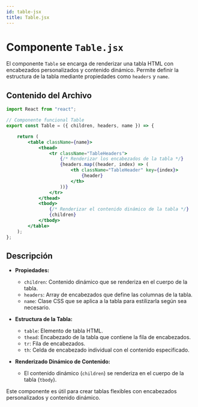 ```yaml
---
id: table-jsx
title: Table.jsx
---
```


# Componente `Table.jsx`

El componente `Table` se encarga de renderizar una tabla HTML con encabezados personalizados y contenido dinámico. Permite definir la estructura de la tabla mediante propiedades como `headers` y `name`.

## Contenido del Archivo

```jsx
import React from "react";

// Componente funcional Table
export const Table = ({ children, headers, name }) => {

    return (
        <table className={name}>
            <thead>
                <tr className="TableHeaders">
                    {/* Renderizar los encabezados de la tabla */}
                    {headers.map((header, index) => (
                        <th className="TableHeader" key={index}>
                            {header}
                        </th>
                    ))}
                </tr>
            </thead>
            <tbody>
                {/* Renderizar el contenido dinámico de la tabla */}
                {children}
            </tbody>
        </table>
    );
};
```

## Descripción

- **Propiedades:**
  - `children`: Contenido dinámico que se renderiza en el cuerpo de la tabla.
  - `headers`: Array de encabezados que define las columnas de la tabla.
  - `name`: Clase CSS que se aplica a la tabla para estilizarla según sea necesario.

- **Estructura de la Tabla:**
  - `table`: Elemento de tabla HTML.
  - `thead`: Encabezado de la tabla que contiene la fila de encabezados.
  - `tr`: Fila de encabezados.
  - `th`: Celda de encabezado individual con el contenido especificado.

- **Renderizado Dinámico de Contenido:**
  - El contenido dinámico (`children`) se renderiza en el cuerpo de la tabla (`tbody`).

Este componente es útil para crear tablas flexibles con encabezados personalizados y contenido dinámico.
